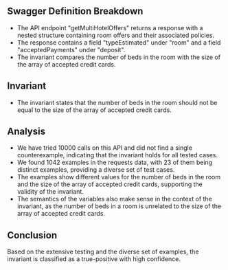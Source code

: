 ## Swagger Definition Breakdown
- The API endpoint "getMultiHotelOffers" returns a response with a nested structure containing room offers and their associated policies.
- The response contains a field "typeEstimated" under "room" and a field "acceptedPayments" under "deposit".
- The invariant compares the number of beds in the room with the size of the array of accepted credit cards.

## Invariant
- The invariant states that the number of beds in the room should not be equal to the size of the array of accepted credit cards.

## Analysis
- We have tried 10000 calls on this API and did not find a single counterexample, indicating that the invariant holds for all tested cases.
- We found 1042 examples in the requests data, with 23 of them being distinct examples, providing a diverse set of test cases.
- The examples show different values for the number of beds in the room and the size of the array of accepted credit cards, supporting the validity of the invariant.
- The semantics of the variables also make sense in the context of the invariant, as the number of beds in a room is unrelated to the size of the array of accepted credit cards.

## Conclusion
Based on the extensive testing and the diverse set of examples, the invariant is classified as a true-positive with high confidence.
